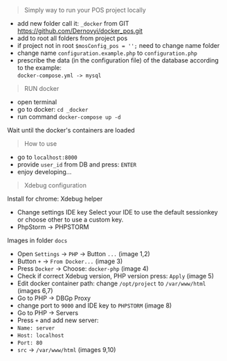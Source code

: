 > Simply way to run your POS project locally

- add new folder call it: `_docker` from GIT <https://github.com/Dernovyi/docker_pos.git>
- add to root all folders from project pos
- if project not in root  `$mosConfig_pos = '';` need to change name folder
- change name `configuration.example.php` to `configuration.php`
- prescribe the data (in the configuration file) of the database according to the example:  
`docker-compose.yml -> mysql`

> RUN docker
- open terminal 
- go to docker: `cd _docker`
- run command `docker-compose up -d`

Wait until the docker's containers are loaded

> How to use
- go to `localhost:8000`
- provide `user_id` from DB and press: `ENTER`
- enjoy developing...

> Xdebug configuration

Install for chrome: Xdebug helper
- Change settings IDE key
  Select your IDE to use the default sessionkey or choose other to use a custom key.
- PhpStorm -> PHPSTORM

Images in folder `docs`

- Open `Settings` -> `PHP` -> Button `...` (image 1,2)
- Button `+` -> `From Docker...` (image 3)
- Press `Docker` -> Choose: `docker-php` (image 4)
- Check if correct Xdebug version, PHP version press: `Apply` (image 5)
- Edit docker container path: change `/opt/project` to `/var/www/html` (images 6,7)
- Go to PHP -> DBGp Proxy
- change port to `9000` and IDE key to `PHPSTORM` (image 8)
- Go to PHP -> Servers
- Press `+` and add new server:
- `Name: server` 
- `Host: localhost`
- `Port: 80`
- `src` -> `/var/www/html` (images 9,10)

